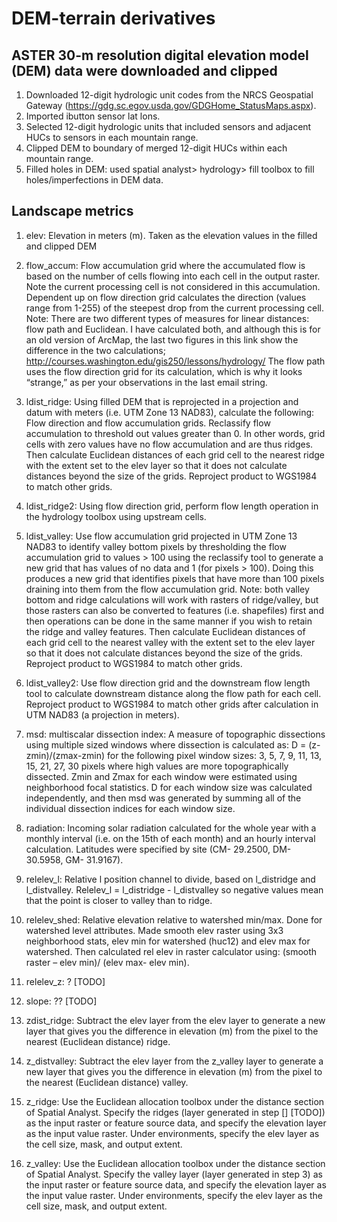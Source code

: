 DEM-terrain derivatives
=======================

## ASTER 30-m resolution digital elevation model (DEM) data were downloaded and clipped ##

1. Downloaded 12-digit hydrologic unit codes from the NRCS Geospatial Gateway (https://gdg.sc.egov.usda.gov/GDGHome_StatusMaps.aspx). 
2. Imported ibutton sensor lat lons.
3. Selected 12-digit hydrologic units that included sensors and adjacent HUCs to sensors in each mountain range.
4. Clipped DEM to boundary of merged 12-digit HUCs within each mountain range.
5. Filled holes in DEM: used spatial analyst> hydrology> fill toolbox to fill holes/imperfections in DEM data.

## Landscape metrics ##

1. elev: Elevation in meters (m). Taken as the elevation values in the filled and clipped DEM

2. flow_accum: Flow accumulation grid where the accumulated flow is based on the number of cells flowing into each cell in the output raster. Note the current processing cell is not considered in this accumulation. Dependent up on flow direction grid calculates the direction (values range from 1-255) of the steepest drop from the current processing cell. Note: There are two different types of measures for linear distances: flow path and Euclidean. I have calculated both, and although this is for an old version of ArcMap, the last two figures in this link show the difference in the two calculations; http://courses.washington.edu/gis250/lessons/hydrology/ The flow path uses the flow direction grid for its calculation, which is why it looks “strange,” as per your observations in the last email string.

3. ldist_ridge: Using filled DEM that is reprojected in a projection and datum with meters (i.e. UTM Zone 13 NAD83), calculate the following: Flow direction and flow accumulation grids. Reclassify flow accumulation to threshold out values greater than 0. In other words, grid cells with zero values have no flow accumulation and are thus ridges. Then calculate Euclidean distances of each grid cell to the nearest ridge with the extent set to the elev layer so that it does not calculate distances beyond the size of the grids. Reproject product to WGS1984 to match other grids.

4. ldist_ridge2: Using flow direction grid, perform flow length operation in the hydrology toolbox using upstream cells.

5. ldist_valley: Use flow accumulation grid projected in UTM Zone 13 NAD83 to identify valley bottom pixels by thresholding the flow accumulation grid to values > 100 using the reclassify tool to generate a new grid that has values of no data and 1 (for pixels > 100). Doing this produces a new grid that identifies pixels that have more than 100 pixels draining into them from the flow accumulation grid. Note: both valley bottom and ridge calculations will work with rasters of ridge/valley, but those rasters can also be converted to features (i.e. shapefiles) first and then operations can be done in the same manner if you wish to retain the ridge and valley features.  Then calculate Euclidean distances of each grid cell to the nearest valley with the extent set to the elev layer so that it does not calculate distances beyond the size of the grids. Reproject product to WGS1984 to match other grids.

6. ldist_valley2: Use flow direction grid and the downstream flow length tool to calculate downstream distance along the flow path for each cell. Reproject product to WGS1984 to match other grids after calculation in UTM NAD83 (a projection in meters). 

7. msd: multiscalar dissection index: A measure of topographic dissections using multiple sized windows where dissection is calculated as: D = (z-zmin)/(zmax-zmin) for the following pixel window sizes: 3, 5, 7, 9, 11, 13, 15, 21, 27, 30 pixels where high values are more topographically dissected. Zmin and Zmax for each window were estimated using neighborhood focal statistics. D for each window size was calculated independently, and then msd was generated by summing all of the individual dissection indices for each window size.

8. radiation: Incoming solar radiation calculated for the whole year with a monthly interval 
(i.e. on the 15th of each month) and an hourly interval calculation. Latitudes were specified by site (CM- 29.2500, DM-30.5958, GM- 31.9167).

9. relelev_l: Relative l position channel to divide, based on l_distridge and l_distvalley. Relelev_l = l_distridge - l_distvalley so negative values mean that the point is closer to valley than to ridge.

10. relelev_shed: Relative elevation relative to watershed min/max. Done for watershed level attributes. Made smooth elev raster using 3x3 neighborhood stats, elev min for watershed (huc12) and elev max for watershed. Then calculated rel elev in raster calculator using: (smooth raster – elev min)/ (elev max- elev min).

11. relelev_z: ? [TODO]

12. slope: ?? [TODO]

13. zdist_ridge: Subtract the elev layer from the elev layer to generate a new layer that gives you the difference in elevation (m) from the pixel to the nearest (Euclidean distance) ridge.

14. z_distvalley: Subtract the elev layer from the z_valley layer to generate a new layer that gives you the difference in elevation (m) from the pixel to the nearest (Euclidean distance) valley.

15. z_ridge: Use the Euclidean allocation toolbox under the distance section of Spatial Analyst. Specify the ridges (layer generated in step [] [TODO]) as the input raster or feature source data, and specify the elevation layer as the input value raster. Under environments, specify the elev layer as the cell size, mask, and output extent.

16. z_valley: Use the Euclidean allocation toolbox under the distance section of Spatial Analyst. Specify the valley layer (layer generated in step 3) as the input raster or feature source data, and specify the elevation layer as the input value raster. Under environments, specify the elev layer as the cell size, mask, and output extent.

 
